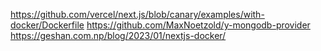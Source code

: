 https://github.com/vercel/next.js/blob/canary/examples/with-docker/Dockerfile
https://github.com/MaxNoetzold/y-mongodb-provider
https://geshan.com.np/blog/2023/01/nextjs-docker/
